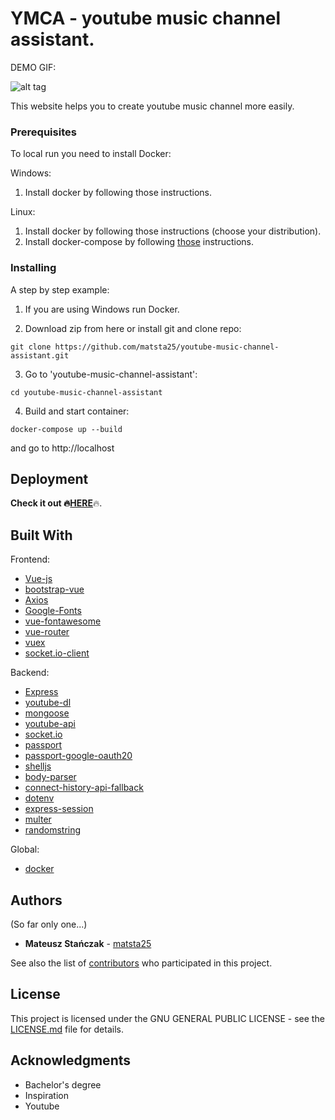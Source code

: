 # YMCA - youtube music channel assistant.

DEMO GIF:

<img src="https://github.com/matsta25/youtube-music-channel-assistant/blob/master/ymca-demogif.gif" alt="alt tag" style="max-width:100%;">

This website helps you to create youtube music channel more easily.

### Prerequisites

To local run you need to install Docker:

Windows:

1. Install docker by following <a herf="https://docs.docker.com/docker-for-windows/install/">those</a> instructions. 

Linux:

1. Install docker by following <a herf="https://docs.docker.com/install/linux/docker-ce/ubuntu/">those</a> instructions (choose your distribution). 
2. Install docker-compose by following <a href="https://docs.docker.com/compose/install/">those</a> instructions.

### Installing

A step by step example: 

1. If you are using Windows run Docker.

2. Download zip from here or install git and clone repo:

```
git clone https://github.com/matsta25/youtube-music-channel-assistant.git
```

3. Go to 'youtube-music-channel-assistant':

```
cd youtube-music-channel-assistant
```

4. Build and start container:

```
docker-compose up --build
```

and go to http://localhost

## Deployment

<b>Check it out :fire:<a href="www.y-m-c-a.tk">HERE</a></b>:fire:.

## Built With

Frontend:
* [Vue-js](https://vuejs.org/)
* [bootstrap-vue](https://bootstrap-vue.js.org/)
* [Axios](https://github.com/axios/axios)
* [Google-Fonts](https://fonts.google.com/) 
* [vue-fontawesome](https://github.com/FortAwesome/vue-fontawesome)
* [vue-router](https://github.com/vuejs/vue-router#readme)
* [vuex](https://github.com/vuejs/vuex#readme)
* [socket.io-client](https://github.com/MetinSeylan/Vue-Socket.io)

Backend:
* [Express](https://expressjs.com/) 
* [youtube-dl](https://rg3.github.io/youtube-dl/)
* [mongoose](https://mongoosejs.com/)
* [youtube-api](https://github.com/IonicaBizau/youtube-api)
* [socket.io](https://github.com/socketio/socket.io#readme)
* [passport](http://www.passportjs.org/)
* [passport-google-oauth20](https://github.com/jaredhanson/passport-google-oauth2#readme)
* [shelljs](https://github.com/shelljs/shelljs)
* [body-parser](https://github.com/expressjs/body-parser#readme)
* [connect-history-api-fallback](https://github.com/bripkens/connect-history-api-fallback#readme)
* [dotenv](https://github.com/motdotla/dotenv#readme)
* [express-session](https://github.com/expressjs/session#readme)
* [multer](https://github.com/expressjs/multer#readme)
* [randomstring](https://github.com/klughammer/node-randomstring)

Global:
* [docker](https://www.docker.com/)

## Authors

(So far only one...)

* **Mateusz Stańczak** - [matsta25](https://github.com/matsta25)

See also the list of [contributors](https://github.com/matsta25/youtube-music-channel-assistant/graphs/contributors) who participated in this project.

## License

This project is licensed under the  GNU GENERAL PUBLIC LICENSE - see the [LICENSE.md](https://github.com/matsta25/youtube-music-channel-assistant/blob/master/LICENSE) file for details.

## Acknowledgments

* Bachelor's degree
* Inspiration
* Youtube
